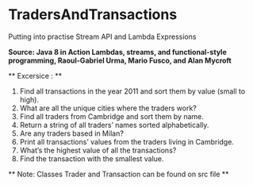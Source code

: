 # TradersAndTransactions
Putting into practise Stream API and  Lambda Expressions

**Source: Java 8 in Action Lambdas, streams, and functional-style programming, Raoul-Gabriel Urma, Mario Fusco, and Alan Mycroft**

** Excersice : **
1. Find all transactions in the year 2011 and sort them by value (small to high).
2. What are all the unique cities where the traders work?
3. Find all traders from Cambridge and sort them by name.
4. Return a string of all traders’ names sorted alphabetically.
5. Are any traders based in Milan?
6. Print all transactions’ values from the traders living in Cambridge.
7. What’s the highest value of all the transactions?
8. Find the transaction with the smallest value.

** Note: Classes Trader and Transaction can be found on src file **
